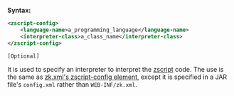 **Syntax:**
```xml
<zscript-config>  
    <language-name>a_programming_language</language-name>  
    <interpreter-class>a_class_name</interpreter-class>  
</zscript-config>
```
`[Optional]`

It is used to specify an interpreter to interpret the
[zscript](ZUML_Reference/ZUML/Elements/zscript) code. The use
is the same as [zk.xml's zscript-config element]({{site.baseUrl}}/zk_config_ref/The_zscript-config_Element),
except it is specified in a JAR file's `config.xml` rather than
`WEB-INF/zk.xml`.


